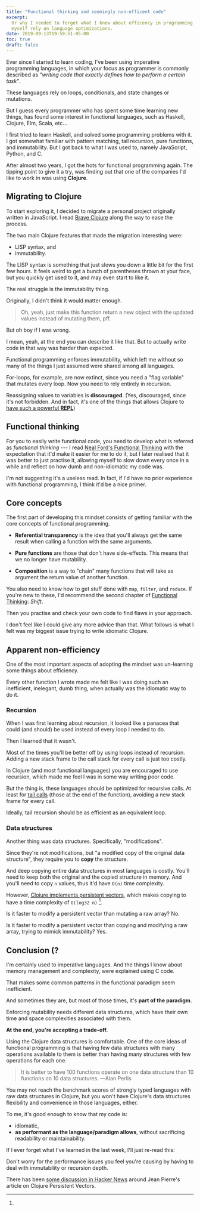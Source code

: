 ```yaml
---
title: "Functional thinking and seemingly non-efficent code"
excerpt:
  Or why I needed to forget what I knew about efficency in programming to let
  myself rely on language optimizations.
date: 2019-09-13T19:59:51-05:00
toc: true
draft: false
---
```


Ever since I started to learn coding, I've been using imperative programming
languages, in which your focus as programmer is commonly described as _"writing
code that exactly defines how to perform a certain task"_.

These languages rely on loops, conditionals, and state changes or mutations.

But I guess every programmer who has spent some time learning new things, has
found some interest in functional languages, such as Haskell, Clojure, Elm,
Scala, etc...

I first tried to learn Haskell, and solved some programming problems with it. I
got somewhat familiar with pattern matching, tail recursion, pure functions, and
immutability. But I got back to what I was used to, namely JavaScript, Python,
and C.

After almost two years, I got the hots for functional programming again. The
tipping point to give it a try, was finding out that one of the companies I'd
like to work in was using **Clojure**.

## Migrating to Clojure

To start exploring it, I decided to migrate a personal project originally
written in JavaScript. I read [Brave Clojure](https://www.braveclojure.com/)
along the way to ease the process.

The two main Clojure features that made the migration interesting were:

- LISP syntax, and
- immutability.

The LISP syntax is something that just slows you down a little bit for the first
few hours. It feels weird to get a bunch of parentheses thrown at your face, but
you quickly get used to it, and may even start to like it.

The real struggle is the immutability thing.

Originally, I didn't think it would matter enough.

> Oh, yeah, just make this function return a new object with the updated values
> instead of mutating them, pff.

But oh boy if I was wrong.

I mean, yeah, at the end you can describe it like that. But to actually write
code in that way was harder than expected.

Functional programming enforces immutability, which left me without so many of
the things I just assumed were shared among all languages.

For-loops, for example, are now extinct, since you need a "flag variable" that
mutates every loop. Now you need to rely entirely in recursion.

Reassigning values to variables is **discouraged**. (Yes, discouraged, since
it's not forbidden. And in fact, it's one of the things that allows Clojure to
[have such a powerful **REPL**][doc-repldd])

## Functional thinking

For you to easily write functional code, you need to develop what is referred as
_functional thinking_ --- I read [Neal Ford's Functional
Thinking][functional-thinking] with the expectation that it'd make it easier for
me to do it, but I later realised that it was better to just practise it,
allowing myself to slow down every once in a while and reflect on how dumb and
non-idiomatic my code was.

I'm not suggesting it's a useless read. In fact, if I'd have no prior experience
with functional programming, I think it'd be a nice primer.

## Core concepts

The first part of developing this mindset consists of getting familiar with the
core concepts of functional programming.

- **Referential transparency** is the idea that you'll always get the same
  result when calling a function with the same arguments.

- **Pure functions** are those that don't have side-effects. This means that we
  no longer have mutability.

- **Composition** is a way to "chain" many functions that will take as argument
  the return value of another function.

You also need to know how to get stuff done with `map`, `filter`, and `reduce`.
If you're new to these, I'd recommend the second chapter of [Functional
Thinking][functional-thinking]: _Shift_.

Then you practise and check your own code to find flaws in your approach.

I don't feel like I could give any more advice than that. What follows is what I
felt was my biggest issue trying to write idiomatic Clojure.

## Apparent non-efficiency

One of the most important aspects of adopting the mindset was un-learning some
things about efficiency.

Every other function I wrote made me felt like I was doing such an inefficient,
inelegant, dumb thing, when actually was the idiomatic way to do it.

### Recursion

When I was first learning about recursion, it looked like a panacea that could
(and should) be used instead of every loop I needed to do.

Then I learned that it wasn't.

Most of the times you'll be better off by using loops instead of recursion.
Adding a new stack frame to the call stack for every call is just too costly.

In Clojure (and most functional languages) you are encouraged to use recursion,
which made me feel I was in some way writing poor code.

But the thing is, these languages should be optimized for recursive calls. At
least for [tail calls][tco] (those at the end of the function), avoiding a new
stack frame for every call.

Ideally, tail recursion should be as efficient as an equivalent loop.

### Data structures

Another thing was data structures. Specifically, "modifications".

Since they're not modifications, but "a modified copy of the original data
structure", they require you to **copy** the structure.

And deep copying entire data structures in most languages is costly. You'll need
to keep both the original and the copied structure in memory. And you'll need to
copy `n` values, thus it'd have `O(n)` time complexity.

However, [Clojure implements persistent vectors][clj-persistent-vectors], which
makes copying to have a time complexity of `O(log32 n)` [^cljperformance].

Is it faster to modify a persistent vector than mutating a raw array? No.

Is it faster to modify a persistent vector than copying and modifying a raw
array, trying to mimick immutability? Yes.

## Conclusion (?

I'm certainly used to imperative languages. And the things I know about memory
management and complexity, were explained using C code.

That makes some common patterns in the functional paradigm seem inefficient.

And sometimes they are, but most of those times, it's **part of the paradigm**.

Enforcing mutability needs different data structures, which have their own time
and space complexities associated with them.

**At the end, you're accepting a trade-off.**

Using the Clojure data structures is comfortable. One of the core ideas of
functional programming is that having few data structures with many operations
available to them is better than having many structures with few operations for
each one.

> It is better to have 100 functions operate on one data structure than 10
> functions on 10 data structures. —Alan Perlis

You may not reach the benchmark scores of strongly typed languages with raw data
structures in Clojure, but you won't have Clojure's data structures flexibility
and convenience in those languages, either.

To me, it's good enough to know that my code is:

- idiomatic,
- **as performant as the language/paradigm allows**, without sacrificing
  readability or maintainability.

If I ever forget what I've learned in the last week, I'll just re-read this:

Don't worry for the performance issues you feel you're causing by having to deal
with immutability or recursion depth.

[^cljperformance]:
  There has been
  [some discussion in Hacker News](https://news.ycombinator.com/item?id=6445628)
  around Jean Pierre's article on Clojure Persistent Vectors.

[subway-networks]: /projects/subway-networks/
[clj-persistent-vectors]:
  https://hypirion.com/musings/understanding-persistent-vector-pt-1
[top-down-bottom-up]: https://www.youtube.com/watch?v=Tb823aqgX_0
[doc-repldd]: /writings/repl-driven-development
[functional-thinking]:
  https://www.goodreads.com/book/show/18492332-functional-thinking
[tco]: https://en.wikipedia.org/wiki/Tail_call

